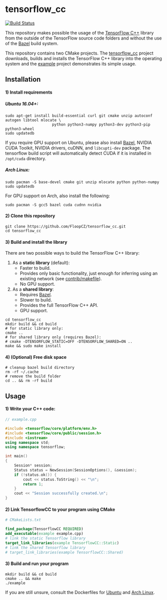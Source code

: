 # tensorflow_cc
[![Build Status](http://plum.floop.cz:8080/buildStatus/icon?job=tensorflow_cc)](http://plum.floop.cz:8080/job/tensorflow_cc/)

This repository makes possible the usage of the [TensorFlow C++](https://www.tensorflow.org/api_docs/cc/) library from the outside of the TensorFlow source code folders and without the use of the [Bazel](https://bazel.build/) build system.

This repository contains two CMake projects. The [tensorflow_cc](tensorflow_cc) project downloads, builds and installs the TensorFlow C++ library into the operating system and the [example](example) project demonstrates its simple usage.

## Installation

#### 1) Install requirements

##### Ubuntu 16.04+:
```
sudo apt-get install build-essential curl git cmake unzip autoconf autogen libtool mlocate \
                     python python3-numpy python3-dev python3-pip python3-wheel
sudo updatedb
```

If you require GPU support on Ubuntu, please also install [Bazel](https://bazel.build/), NVIDIA CUDA Toolkit, NVIDIA drivers, cuDNN, and `libcupti-dev` package. The tensorflow build script will automatically detect CUDA if it is installed in `/opt/cuda` directory.

##### Arch Linux:
```
sudo pacman -S base-devel cmake git unzip mlocate python python-numpy
sudo updatedb
```

For GPU support on Arch, also install the following:

```
sudo pacman -S gcc5 bazel cuda cudnn nvidia
```

#### 2) Clone this repository
```
git clone https://github.com/FloopCZ/tensorflow_cc.git
cd tensorflow_cc
```

#### 3) Build and install the library

There are two possible ways to build the TensorFlow C++ library:
1. As a __static library__ (default):
    - Faster to build.
    - Provides only basic functionality, just enough for inferring using an existing network
      (see [contrib/makefile](https://github.com/tensorflow/tensorflow/tree/master/tensorflow/contrib/makefile)).
    - No GPU support.
2. As a __shared library__:
    - Requires [Bazel](https://bazel.build/).
    - Slower to build.
    - Provides the full TensorFlow C++ API.
    - GPU support.

```
cd tensorflow_cc
mkdir build && cd build
# for static library only:
cmake ..
# for shared library only (requires Bazel):
# cmake -DTENSORFLOW_STATIC=OFF -DTENSORFLOW_SHARED=ON ..
make && sudo make install
```

#### 4) (Optional) Free disk space

```
# cleanup bazel build directory
rm -rf ~/.cache
# remove the build folder
cd .. && rm -rf build
```

## Usage

#### 1) Write your C++ code:
```C++
// example.cpp

#include <tensorflow/core/platform/env.h>
#include <tensorflow/core/public/session.h>
#include <iostream>
using namespace std;
using namespace tensorflow;

int main()
{
    Session* session;
    Status status = NewSession(SessionOptions(), &session);
    if (!status.ok()) {
        cout << status.ToString() << "\n";
        return 1;
    }
    cout << "Session successfully created.\n";
}
```

#### 2) Link TensorflowCC to your program using CMake
```CMake
# CMakeLists.txt

find_package(TensorflowCC REQUIRED)
add_executable(example example.cpp)
# link the static Tensorflow library
target_link_libraries(example TensorflowCC::Static)
# link the shared Tensorflow library
# target_link_libraries(example TensorflowCC::Shared)
```

#### 3) Build and run your program
```
mkdir build && cd build
cmake .. && make
./example 
```

If you are still unsure, consult the Dockerfiles for
[Ubuntu](Dockerfiles/ubuntu) and [Arch Linux](Dockerfiles/archlinux).
